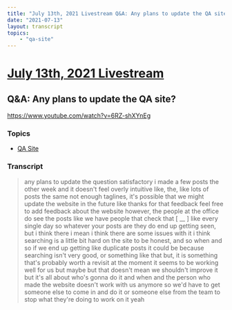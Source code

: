 ```yaml
---
title: "July 13th, 2021 Livestream Q&A: Any plans to update the QA site?"
date: "2021-07-13"
layout: transcript
topics:
    - "qa-site"
---
```

# [July 13th, 2021 Livestream](../2021-07-13.md)
## Q&A: Any plans to update the QA site?
https://www.youtube.com/watch?v=6RZ-shXYnEg

### Topics
* [QA Site](../topics/qa-site.md)

### Transcript

> any plans to update the question satisfactory i made a few posts the other week and it doesn't feel overly intuitive like, the, like lots of posts the same not enough taglines, it's possible that we might update the website in the future like thanks for that feedback feel free to add feedback about the website however, the people at the office do see the posts like we have people that check that [ __ ] like every single day so whatever your posts are they do end up getting seen, but i think there i mean i think there are some issues with it i think searching is a little bit hard on the site to be honest, and so when and so if we end up getting like duplicate posts it could be because searching isn't very good, or something like that but, it is something that's probably worth a revisit at the moment it seems to be working well for us but maybe but that doesn't mean we shouldn't improve it but it's all about who's gonna do it and when and the person who made the website doesn't work with us anymore so we'd have to get someone else to come in and do it or someone else from the team to stop what they're doing to work on it yeah
